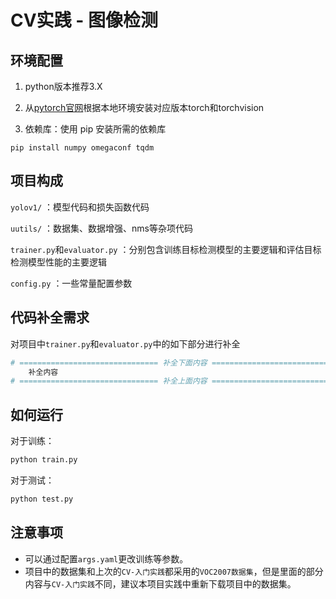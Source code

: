 # CV实践 - 图像检测
## 环境配置
1. python版本推荐3.X

2. 从[pytorch官网](https://pytorch.org/)根据本地环境安装对应版本torch和torchvision

3. 依赖库：使用 pip 安装所需的依赖库
```
pip install numpy omegaconf tqdm 
```

## 项目构成
`yolov1/` ：模型代码和损失函数代码

`uutils/` ：数据集、数据增强、nms等杂项代码

`trainer.py`和`evaluator.py` ：分别包含训练目标检测模型的主要逻辑和评估目标检测模型性能的主要逻辑

`config.py` ：一些常量配置参数

## 代码补全需求
对项目中`trainer.py`和`evaluator.py`中的如下部分进行补全
```python
# =============================== 补全下面内容 ===============================
    补全内容
# =============================== 补全上面内容 ===============================
```

## 如何运行
对于训练：
```bash
python train.py
```
对于测试：
```bash
python test.py
```

## 注意事项
- 可以通过配置`args.yaml`更改训练等参数。
- 项目中的数据集和上次的`CV-入门实践`都采用的`VOC2007数据集`，但是里面的部分内容与`CV-入门实践`不同，建议本项目实践中重新下载项目中的数据集。

